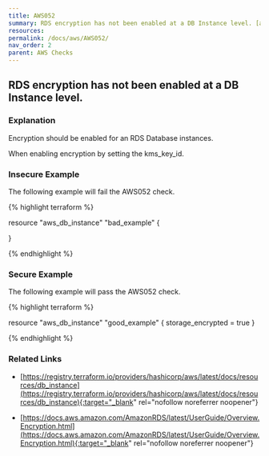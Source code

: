 ```yaml
---
title: AWS052
summary: RDS encryption has not been enabled at a DB Instance level. [aws_db_instance] 
resources: 
permalink: /docs/aws/AWS052/
nav_order: 2
parent: AWS Checks
---
```


## RDS encryption has not been enabled at a DB Instance level.

### Explanation


Encryption should be enabled for an RDS Database instances. 

When enabling encryption by setting the kms_key_id. 



### Insecure Example

The following example will fail the AWS052 check.

{% highlight terraform %}

resource "aws_db_instance" "bad_example" {
	
}

{% endhighlight %}



### Secure Example

The following example will pass the AWS052 check.

{% highlight terraform %}

resource "aws_db_instance" "good_example" {
	storage_encrypted  = true
}

{% endhighlight %}


### Related Links


- [https://registry.terraform.io/providers/hashicorp/aws/latest/docs/resources/db_instance](https://registry.terraform.io/providers/hashicorp/aws/latest/docs/resources/db_instance){:target="_blank" rel="nofollow noreferrer noopener"}

- [https://docs.aws.amazon.com/AmazonRDS/latest/UserGuide/Overview.Encryption.html](https://docs.aws.amazon.com/AmazonRDS/latest/UserGuide/Overview.Encryption.html){:target="_blank" rel="nofollow noreferrer noopener"}

